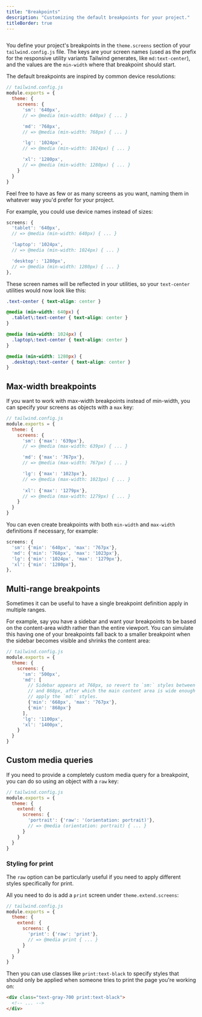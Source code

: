 ```yaml
---
title: "Breakpoints"
description: "Customizing the default breakpoints for your project."
titleBorder: true
---
```


<h2 style="font-size: 0" class="invisible m-0 -mb-6">Basic customization</h2>

You define your project's breakpoints in the `theme.screens` section of your `tailwind.config.js` file. The keys are your screen names (used as the prefix for the responsive utility variants Tailwind generates, like `md:text-center`), and the values are the `min-width` where that breakpoint should start.

The default breakpoints are inspired by common device resolutions:

```js
// tailwind.config.js
module.exports = {
  theme: {
    screens: {
      'sm': '640px',
      // => @media (min-width: 640px) { ... }

      'md': '768px',
      // => @media (min-width: 768px) { ... }

      'lg': '1024px',
      // => @media (min-width: 1024px) { ... }

      'xl': '1280px',
      // => @media (min-width: 1280px) { ... }
    }
  }
}
```

Feel free to have as few or as many screens as you want, naming them in whatever way you'd prefer for your project.

For example, you could use device names instead of sizes:

```js
screens: {
  'tablet': '640px',
  // => @media (min-width: 640px) { ... }

  'laptop': '1024px',
  // => @media (min-width: 1024px) { ... }

  'desktop': '1280px',
  // => @media (min-width: 1280px) { ... }
},
```

These screen names will be reflected in your utilities, so your `text-center` utilities would now look like this:

```css
.text-center { text-align: center }

@media (min-width: 640px) {
  .tablet\:text-center { text-align: center }
}

@media (min-width: 1024px) {
  .laptop\:text-center { text-align: center }
}

@media (min-width: 1280px) {
  .desktop\:text-center { text-align: center }
}
```

## Max-width breakpoints

If you want to work with max-width breakpoints instead of min-width, you can specify your screens as objects with a `max` key:

```js
// tailwind.config.js
module.exports = {
  theme: {
    screens: {
      'sm': {'max': '639px'},
      // => @media (max-width: 639px) { ... }

      'md': {'max': '767px'},
      // => @media (max-width: 767px) { ... }

      'lg': {'max': '1023px'},
      // => @media (max-width: 1023px) { ... }
      
      'xl': {'max': '1279px'},
      // => @media (max-width: 1279px) { ... }
    }
  }
}
```

You can even create breakpoints with both `min-width` and `max-width` definitions if necessary, for example:

```js
screens: {
  'sm': {'min': '640px', 'max': '767px'},
  'md': {'min': '768px', 'max': '1023px'},
  'lg': {'min': '1024px', 'max': '1279px'},
  'xl': {'min': '1280px'},
},
```

## Multi-range breakpoints

Sometimes it can be useful to have a single breakpoint definition apply in multiple ranges.

For example, say you have a sidebar and want your breakpoints to be based on the content-area width rather than the entire viewport. You can simulate this having one of your breakpoints fall back to a smaller breakpoint when the sidebar becomes visible and shrinks the content area:

```js
// tailwind.config.js
module.exports = {
  theme: {
    screens: {
      'sm': '500px',
      'md': [
        // Sidebar appears at 768px, so revert to `sm:` styles between 768px
        // and 868px, after which the main content area is wide enough again to
        // apply the `md:` styles.
        {'min': '668px', 'max': '767px'},
        {'min': '868px'}
      ],
      'lg': '1100px',
      'xl': '1400px',
    }
  }
}
```

## Custom media queries

If you need to provide a completely custom media query for a breakpoint, you can do so using an object with a `raw` key:

```js
// tailwind.config.js
module.exports = {
  theme: {
    extend: {
      screens: {
        'portrait': {'raw': '(orientation: portrait)'},
        // => @media (orientation: portrait) { ... }
      }
    }
  }
}
```

### Styling for print

The `raw` option can be particularly useful if you need to apply different styles specifically for print.

All you need to do is add a `print` screen under `theme.extend.screens`:

```js
// tailwind.config.js
module.exports = {
  theme: {
    extend: {
      screens: {
        'print': {'raw': 'print'},
        // => @media print { ... }
      }
    }
  }
}
```

Then you can use classes like `print:text-black` to specify styles that should only be applied when someone tries to print the page you're working on:

```html
<div class="text-gray-700 print:text-black">
  <!-- ... -->
</div>
```

